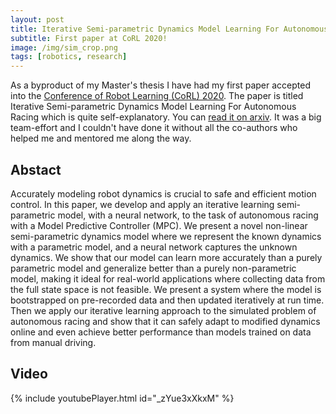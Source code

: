 ```yaml
---
layout: post
title: Iterative Semi-parametric Dynamics Model Learning For Autonomous Racing
subtitle: First paper at CoRL 2020!
image: /img/sim_crop.png
tags: [robotics, research]
---
```


As a byproduct of my Master's thesis I have
had my first paper accepted into the [Conference of Robot Learning (CoRL) 2020](https://www.robot-learning.org/).
The paper is titled Iterative Semi-parametric Dynamics Model Learning For Autonomous Racing which
is quite self-explanatory. You can [read it on arxiv](https://arxiv.org/abs/2011.08750). It was
a big team-effort and I couldn't have done it without all the co-authors who helped me and
mentored me along the way.

## Abstact

Accurately modeling robot dynamics is crucial to safe and efficient motion control. In this paper, we develop and apply an iterative learning semi-parametric model, with a neural network, to the task of autonomous racing with a Model Predictive Controller (MPC). We present a novel non-linear semi-parametric dynamics model where we represent the known dynamics with a parametric model, and a neural network captures the unknown dynamics. We show that our model can learn more accurately than a purely parametric model and generalize better than a purely non-parametric model, making it ideal for real-world applications where collecting data from the full state space is not feasible. We present a system where the model is bootstrapped on pre-recorded data and then updated iteratively at run time. Then we apply our iterative learning approach to the simulated problem of autonomous racing and show that it can safely adapt to modified dynamics online and even achieve better performance than models trained on data from manual driving.

## Video

{% include youtubePlayer.html id="_zYue3xXkxM" %}
